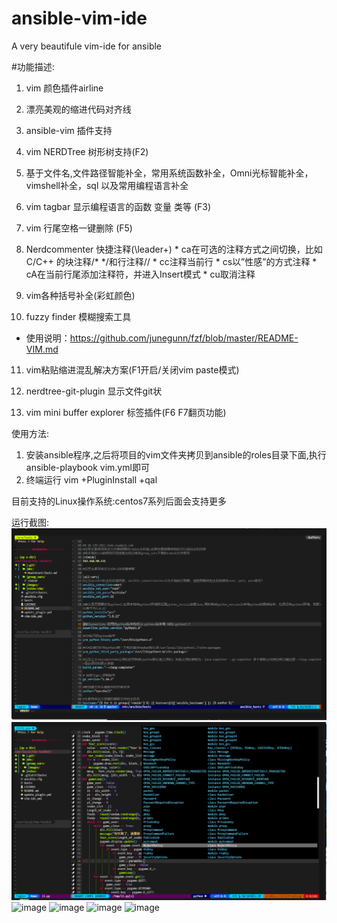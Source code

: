 # ansible-vim-ide
A very beautifule vim-ide for ansible

#功能描述:

  1. vim 颜色插件airline

  2. 漂亮美观的缩进代码对齐线

  3. ansible-vim 插件支持

  4. vim NERDTree 树形树支持(F2)

  5. 基于文件名,文件路径智能补全，常用系统函数补全，Omni光标智能补全，vimshell补全，sql 以及常用编程语言补全

  6. vim tagbar 显示编程语言的函数 变量 类等 (F3)

  7. vim 行尾空格一键删除 (F5)

  8. Nerdcommenter 快捷注释(\leader+)
    * <leader>ca在可选的注释方式之间切换，比如C/C++ 的块注释/* */和行注释//
    * <leader>cc注释当前行
    * <leader>cs以”性感”的方式注释
    * <leader>cA在当前行尾添加注释符，并进入Insert模式
    * <leader>cu取消注释

  9. vim各种括号补全(彩虹颜色)


  10. fuzzy finder 模糊搜索工具
  * 使用说明：https://github.com/junegunn/fzf/blob/master/README-VIM.md

  11. vim粘贴缩进混乱解决方案(F1开启/关闭vim paste模式)

  12. nerdtree-git-plugin 显示文件git状

  13. vim mini buffer explorer 标签插件(F6 F7翻页功能)


使用方法:
1. 安装ansible程序,之后将项目的vim文件夹拷贝到ansible的roles目录下面,执行ansible-playbook vim.yml即可
2. 终端运行 vim +PluginInstall +qal

目前支持的Linux操作系统:centos7系列后面会支持更多


运行截图:
![image](https://github.com/Hello-Linux/Ansible-VIM-IDE/raw/master/images/example1.png)
![image](https://github.com/Hello-Linux/Ansible-VIM-IDE/raw/master/images/example2.png)
![image](https://github.com/Hello-Linux/Ansible-VIM-IDE/raw/master/images/example3.png)
![image](https://github.com/Hello-Linux/Ansible-VIM-IDE/raw/master/images/example4.png)
![image](https://github.com/Hello-Linux/Ansible-VIM-IDE/raw/master/images/example5.png)
![image](https://github.com/Hello-Linux/Ansible-VIM-IDE/raw/master/images/example6.png)

